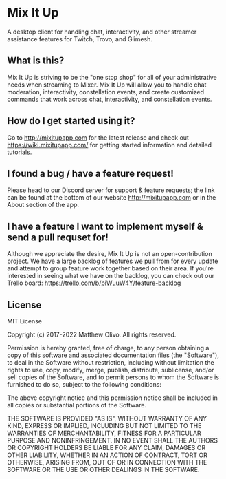 # Mix It Up
A desktop client for handling chat, interactivity, and other streamer assistance features for Twitch, Trovo, and Glimesh.

## What is this?
Mix It Up is striving to be the "one stop shop" for all of your administrative needs when streaming to Mixer. Mix It Up will allow you to handle chat moderation, interactivity, constellation events, and create customized commands that work across chat, interactivity, and constellation events.

## How do I get started using it?
Go to http://mixitupapp.com for the latest release and check out https://wiki.mixitupapp.com/ for getting started information and detailed tutorials.

## I found a bug / have a feature request!
Please head to our Discord server for support & feature requests; the link can be found at the bottom of our website http://mixitupapp.com or in the About section of the app.

## I have a feature I want to implement myself & send a pull requset for!
Although we appreciate the desire, Mix It Up is not an open-contribution project. We have a large backlog of features we pull from for every update and attempt to group feature work together based on their area. If you're interested in seeing what we have on the backlog, you can check out our Trello board: https://trello.com/b/piWuuW4Y/feature-backlog

## License
MIT License

Copyright (c) 2017-2022 Matthew Olivo. All rights reserved.

Permission is hereby granted, free of charge, to any person obtaining a copy of this software and associated documentation files (the "Software"), to deal in the Software without restriction, including without limitation the rights to use, copy, modify, merge, publish, distribute, sublicense, and/or sell copies of the Software, and to permit persons to whom the Software is furnished to do so, subject to the following conditions:

The above copyright notice and this permission notice shall be included in all copies or substantial portions of the Software.

THE SOFTWARE IS PROVIDED "AS IS", WITHOUT WARRANTY OF ANY KIND, EXPRESS OR IMPLIED, INCLUDING BUT NOT LIMITED TO THE WARRANTIES OF MERCHANTABILITY, FITNESS FOR A PARTICULAR PURPOSE AND NONINFRINGEMENT. IN NO EVENT SHALL THE AUTHORS OR COPYRIGHT HOLDERS BE LIABLE FOR ANY CLAIM, DAMAGES OR OTHER LIABILITY, WHETHER IN AN ACTION OF CONTRACT, TORT OR OTHERWISE, ARISING FROM, OUT OF OR IN CONNECTION WITH THE SOFTWARE OR THE USE OR OTHER DEALINGS IN THE SOFTWARE.

